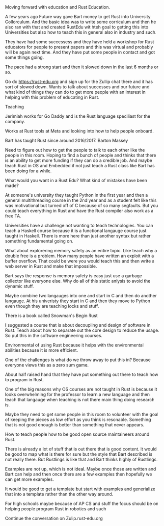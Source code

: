 Moving forward with education and Rust Education.

A few years ago Future way gave Bart money to get Rust into University Collorculum. And the basic idea was to write some corriculum and then he also ran with that and created RustEdu wit hteh goal to getting this into Universities but also how to teach this in general also in industry and such.

They have had some successess and they have held a workshop for Rust educators for people to present papers and this was virtual and probably will be again next time. And they have put some people in contact and got some things going.

The pace had a strong start and then it slowed down in the last 6 months or so.

Go do https://rust-edu.org and sign up for the Zullip chat there and it has sort of slowed down. Wants to talk about successes and our future and what kind of things they can do to get more people with an interest in helping with this problem of educating in Rust.

Teaching 

Jerimiah works for Go Daddy and is the Rust language speciliast for the company. 

Works at Rust tools at Meta and looking into how to help people onboard.

Bart has taught Rust since around 2016/2017. Barton Massey

Need to figure out how to get the people to talk to each other like the people in this room. Hoping to find a bunch of people and thinks that there is an ability to get more funding if they can do a credible job. And maybe teach Rust in OS and Embedded if not just teach a Rust class like Bart has been doing for a while.

What would you want in a Rust Edu? What kind of mistakes have been made?

At someone's university they taught Python in the first year and then a general multithreading course in the 2nd year and as a student felt like this was motivational but turned off of C because of so many segfaults. But you could teach everything in Rust and have the Rust compiler also work as a free TA.

Universities have a challenge not wanting to teach technologies. You can teach a Haskell course because it is a functional langauge course just taught in Haskell. There is more here than just another syntax but rather something fundamental going on.

What about explorering memory safety as an entire topic. Like teach why a double free is a problem. How many people have written an exploit with a buffer overflow. That could be were you would teach this and then write a web server in Rust and make that impossible.

Bart says the response is memory safety is easy just use a garbage collector like everyone else. Why do all of this static anlysis to avoid the dynamic stuff.

Maybe combine two langauges into one and start in C and then do another langauge. At his univeristy they start in C and then they move to Python even though they are teaching locks and stuff.

There is a book called Snowman's Begin Rust 

I suggested a course that is about decoupling and design of software in Rust. Teach about how to separate out the core design to reduce the usage. So put this in the software engineering courses.

Environmental of using Rust because it helps with the environmental abilities because it is more efficient.

One of the challenges is what do we throw away to put this in? Because everyone views this as a zero sum game.

About half raised hand that they have put something out there to teach how to program in Rust.

One of the big reasons why OS courses are not taught in Rust is because it looks overwhelming for the professor to learn a new language and then teach that langauge when teaching is not there main thing doing research is.

Maybe they need to get some people in this room to volunteer with the goal of keeping the pieces as low effort as you think is resonable. Something that is not good enough is better than something that never appears.

How to teach people how to be good open source maintaineers around Rust.

There is already a lot of stuff that is out there that is good content. It would be good to map what is there for sure but the style that Bart described is not really there. But Rustlings is like that and Bart thinks highly of Rustlings.

Examples are not up, which is not ideal. Maybe once those are written and Bart can help and then once there are a few examples then hopefully we can get more examples.

It would be good to get a template but start with examples and generialize that into a template rather than the other way around.

For high schools maybe because of AP CS and stuff the focus should be on helping people program Rust in robotics and such

Continue the conversation on
Zulip.rust-edu.org
